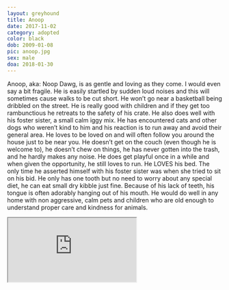 ```yaml
---
layout: greyhound
title: Anoop
date: 2017-11-02
category: adopted
color: black
dob: 2009-01-08
pic: anoop.jpg
sex: male
doa: 2018-01-30
---
```


Anoop, aka: Noop Dawg, is as gentle and loving as they come.  I would even say a bit fragile.
He is easily startled by sudden loud noises and this will sometimes cause walks to be cut
short. He won’t go near a basketball being dribbled on the street.  He is really good with
children and if they get too rambunctious he retreats to the safety of his crate.  He also
does well with his foster sister, a small calm iggy mix.  He has encountered cats and other
dogs who weren’t kind to him and his reaction is to run away and avoid their general area.
He loves to be loved on and will often follow you around the house just to be near you.  He
doesn’t get on the couch (even though he is welcome to), he doesn’t chew on things, he has
never gotten into the trash, and he hardly makes any noise.  He does get playful once in a
while and when given the opportunity, he still loves to run.  He LOVES his bed.  The only
time he asserted himself with his foster sister was when she tried to sit on his bid.  He
only has one tooth but no need to worry about any special diet, he can eat small dry kibble
just fine.  Because of his lack of teeth, his tongue is often adorably hanging out of his
mouth. He would do well in any home with non aggressive, calm pets and children who are old
enough to understand proper care and kindness for animals.

<div class="embed-responsive embed-responsive-16by9">
  <iframe class="embed-responsive-item" src="https://player.vimeo.com/video/249740342?title=0&byline=0&portrait=0" webkitallowfullscreen mozallowfullscreen allowfullscreen></iframe>
</div>

